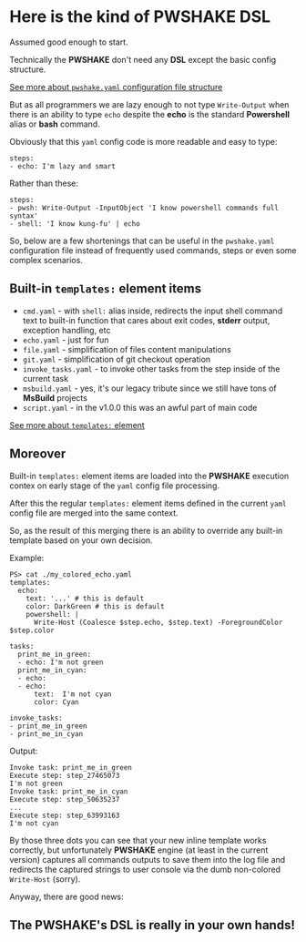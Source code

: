 # Here is the kind of **PWSHAKE** DSL
Assumed good enough to start.

Technically the **PWSHAKE** don't need any **DSL** except the basic config structure.

[See more about `pwshake.yaml` configuration file structure](../../doc/config.md)

But as all programmers we are lazy enough to not type `Write-Output` when there is an ability to type `echo` despite the **echo** is the standard **Powershell** alias or **bash** command.

Obviously that this `yaml` config code is more readable and easy to type:
```
steps:
- echo: I'm lazy and smart
```

Rather than these:
```
steps:
- pwsh: Write-Output -InputObject 'I know powershell commands full syntax'
- shell: 'I know kung-fu' | echo
```

So, below are a few shortenings that can be useful in the `pwshake.yaml` configuration file instead of frequently used commands, steps or even some complex scenarios.

## **Built-in** `templates:` **element items**

* `cmd.yaml` - with `shell:` alias inside, redirects the input shell command text to built-in function that cares about exit codes, **stderr** output, exception handling, etc
* `echo.yaml` - just for fun
* `file.yaml` - simplification of files content manipulations
* `git.yaml` - simplification of git checkout operation
* `invoke_tasks.yaml` - to invoke other tasks from the step inside of the current task
* `msbuild.yaml` - yes, it's our legacy tribute since we still have tons of **MsBuild** projects
* `script.yaml` - in the v1.0.0 this was an awful part of main code

[See more about `templates:` element](../../doc/templates.md) 

## **Moreover**
Built-in `templates:` element items are loaded into the **PWSHAKE** execution contex on early stage of the `yaml` config file processing.

After this the regular `templates:` element items defined in the current `yaml` config file are merged into the same context.

So, as the result of this merging there is an ability to override any built-in template based on your own decision.

Example:
```
PS> cat ./my_colored_echo.yaml
templates:
  echo:
    text: '...' # this is default
    color: DarkGreen # this is default
    powershell: |
      Write-Host (Coalesce $step.echo, $step.text) -ForegroundColor $step.color

tasks:
  print_me_in_green:
  - echo: I'm not green
  print_me_in_cyan:
  - echo:
  - echo:
      text:  I'm not cyan
      color: Cyan

invoke_tasks:
- print_me_in_green
- print_me_in_cyan
```
Output:
```
Invoke task: print_me_in_green
Execute step: step_27465073
I'm not green
Invoke task: print_me_in_cyan
Execute step: step_50635237
...
Execute step: step_63993163
I'm not cyan
```
By those three dots you can see that your new inline template works correctly, but unfortunately **PWSHAKE** engine (at least in the current version) captures all commands outputs to save them into the log file and redirects the captured strings to user console via the dumb non-colored `Write-Host` (sorry).

Anyway, there are good news:
## The **PWSHAKE**'s **DSL** is really in your own hands!
